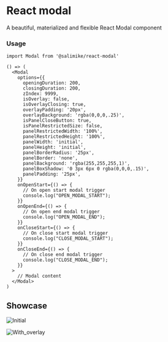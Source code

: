 # React modal

A beautiful, materialized and flexible React Modal component

### Usage

```
import Modal from '@salimike/react-modal'

() => (
  <Modal
    options={{
      openingDuration: 200,
      closingDuration: 200,
      zIndex: 9999,
      isOverlay: false,
      isOverlayClosing: true,
      overlayPadding: '20px',
      overlayBackground: 'rgba(0,0,0,.25)',
      isPanelCloseButton: true,
      isPanelRestrictedSize: false,
      panelRestrictedWidth: '100%',
      panelRestrictedHeight: '100%',
      panelWidth: 'initial',
      panelHeight: 'initial',
      panelBorderRadius: '25px',
      panelBorder: 'none',
      panelBackground: 'rgba(255,255,255,1)',
      panelBoxShadow: '0 3px 6px 0 rgba(0,0,0,.15)',
      panelPadding: '25px',
    }}
    onOpenStart={() => {
      // On open start modal trigger
      console.log("OPEN_MODAL_START");
    }}
    onOpenEnd={() => {
      // On open end modal trigger
      console.log("OPEN_MODAL_END");
    }}
    onCloseStart={() => {
      // On close start modal trigger
      console.log("CLOSE_MODAL_START");
    }}
    onCloseEnd={() => {
      // On close end modal trigger
      console.log("CLOSE_MODAL_END");
    }}
  >
    // Modal content
  </Modal>
)
```

## Showcase

![Initial](https://i.imgur.com/jAGTYr5.gif)

![With_overlay](https://i.imgur.com/58KccC0.gif)

